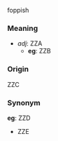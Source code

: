 foppish
### Meaning
+ _adj_: ZZA
    + __eg__: ZZB

### Origin

ZZC

### Synonym

__eg__: ZZD

+ ZZE


